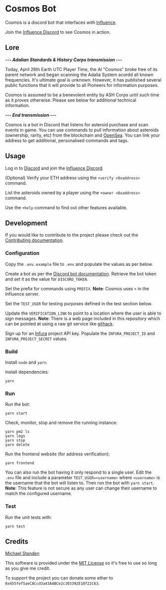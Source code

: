 # Cosmos Bot

Cosmos is a discord bot that interfaces with [Influence](https://influenceth.io).

Join the [Influence Discord](https://discord.gg/pEeBHF8WsK) to see Cosmos in action.

## Lore

_**--- Adalian Standards & History Corps transmission ---**_

Today, April 26th Earth UTC Player Time, the AI "Cosmos" broke free of its parent network and began scanning the Adalia System acordd all known frequencies.
It's ultimate goal is unknown. However, it has published several public functions that it will provide to all Pioneers for information purposes.

Cosmos is assumed to be a benevolent entity by ASH Corps until such time as it proves otherwise.
Please see below for additional technical information.

_**--- End transmission ---**_

Cosmos is a bot in Discord that listens for asteroid purchase and scan events in game.
You can use commands to pull information about asteroids (ownership, rarity, etc) from the blockchain and [OpenSea](https://opensea.io).
You can link your address to get additional, personalised commands and tags.

## Usage

Log in to [Discord](https://discord.com) and join the [Influence Discord](https://discord.gg/pEeBHF8WsK).

(Optional) Verify your ETH address using the `+verify <0xaddress>` command.

List the asteroids owned by a player using the `+owner <0xaddress>` command.

Use the `+help` command to find out other features available.

## Development

If you would like to contribute to the project please check out the [Contributing documentation](https://github.com/ScreamingHawk/cosmos-influence-bot/blob/main/CONTRIBUTING.md).

### Configuration

Copy the `.env.example` file to `.env` and populate the values as per below.

Create a bot as per the [Discord bot documentation](https://discord.com/developers/docs/intro).
Retrieve the bot token and set it as the value for `DISCORD_TOKEN`.

Set the prefix for commands using `PREFIX`.
**Note**: Cosmos uses `+` in the Influence server.

Set the `TEST_USER` for testing purposes defined in the test section below.

Update the `VERIFICATION_LINK` to point to a location where the user is able to sign messages.
**Note**: There is a web page included in this repository which can be pointed at using a raw git service like [githack](https://raw.githack.com).

Sign up for an [Infura](https://infura.io) project API key.
Populate the `INFURA_PROJECT_ID` and `INFURA_PROJECT_SECRET` values.

### Build

Install `node` and `yarn`.

Install dependencies:

```
yarn
```

### Run

Run the bot:

```
yarn start
```

Check, monitor, stop and remove the running instance:

```
yarn pm2 ls
yarn logs
yarn stop
yarn delete
```

Run the frontend website (for address verification):

```
yarn frontend
```

You can also run the bot having it only respond to a single user.
Edit the `.env` file and include a parameter `TEST_USER=<username>` where `<username>` is the username that the bot will listen to. Then run the bot with `yarn start`.
**Note**: This feature is not secure as any user can change their username to match the configured username.

### Test

Run the unit tests with:

```
yarn test
```

## Credits

[Michael Standen](https://michael.standen.link)

This software is provided under the [MIT License](https://tldrlegal.com/license/mit-license) so it's free to use so long as you give me credit.

To support the project you can donate some ether to `0x455fef5aeCACcd3a43A4BCe2c303392E10f22C63`.
